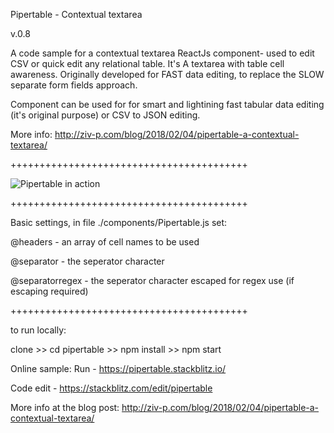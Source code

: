 Pipertable - Contextual textarea

v.0.8

A code sample for a contextual textarea ReactJs component- used to edit CSV or quick edit any relational table.
It's A textarea with table cell awareness. Originally developed for FAST data editing, to replace the SLOW separate form fields approach.

Component can be used for for smart and lightining fast tabular data editing (it's original purpose) or CSV to JSON editing.

More info: http://ziv-p.com/blog/2018/02/04/pipertable-a-contextual-textarea/

+++++++++++++++++++++++++++++++++++++++++

![Pipertable in action](https://user-images.githubusercontent.com/5362593/35781798-7819b370-09f7-11e8-89f1-c202e04a1f6e.png "")

+++++++++++++++++++++++++++++++++++++++++


Basic settings, in file ./components/Pipertable.js set:

@headers - an array of cell names to be used

@separator - the seperator character

@separatorregex - the seperator character escaped for regex use (if escaping required)

+++++++++++++++++++++++++++++++++++++++++

to run locally:
 
clone >>
 cd pipertable >> 
 npm install >> 
 npm start


Online sample:
Run - https://pipertable.stackblitz.io/

Code edit - https://stackblitz.com/edit/pipertable

 
 More info at the blog post: http://ziv-p.com/blog/2018/02/04/pipertable-a-contextual-textarea/